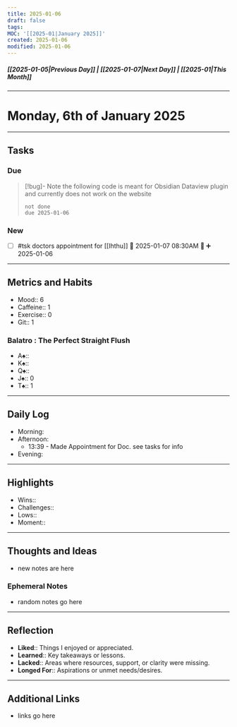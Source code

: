 ```yaml
---
title: 2025-01-06
draft: false
tags: 
MOC: '[[2025-01|January 2025]]'
created: 2025-01-06
modified: 2025-01-06
---
```

##### [[2025-01-05|Previous Day]] | [[2025-01-07|Next Day]] | [[2025-01|This Month]]

---
# Monday, 6th of January 2025

---
## Tasks

### Due

> [!bug]- Note
> the following code is meant for Obsidian Dataview plugin and currently does not work on the website
>```tasks
> not done
> due 2025-01-06
> ```

### New

- [ ]  #tsk doctors appointment for [[Ihthu]] 📅 2025-01-07 08:30AM 🔼 ➕ 2025-01-06 

---
## Metrics and Habits

- Mood:: 6
- Caffeine:: 1
- Exercise:: 0
- Git:: 1
### Balatro : The Perfect Straight Flush
 - A♠️::
 - K♠️::
 - Q♠️::
 - J♠️:: 0 
 - T♠️:: 1

---
## Daily Log

- Morning:
- Afternoon:
	- 13:39 - Made Appointment for Doc. see tasks for info
- Evening:

---
## Highlights

- Wins::
- Challenges::
- Lows::
- Moment::

---
## Thoughts and Ideas

- new notes are here

### Ephemeral Notes

- random notes go here

---
## Reflection

- **Liked**:: Things I enjoyed or appreciated.
- **Learned**:: Key takeaways or lessons.
- **Lacked**:: Areas where resources, support, or clarity were missing.
- **Longed For**:: Aspirations or unmet needs/desires.

---
## Additional Links

-  links go here